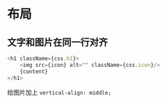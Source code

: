 # 布局

## 文字和图片在同一行对齐

```ts
<h1 className={css.h1}>
    <img src={icon} alt="" className={css.icon}/>
    {content}
</h1>
```

给图片加上 `vertical-align: middle;`